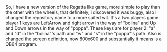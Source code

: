 So, i have a new version of the Regatta like game, more simple to play than the other with the wheels, that definitely, i discovered it was buggy, also i changed the repository name to a more suited wit. It's a two players game: player 1 keys are LeftArrow and right arrow in the way of "bolina" and Up and Down arrows in the way of "poppa". These keys are for player 2: "a" and "d" in the "bolina"'s path and "w" and "s" in the "poppa"'s path. Also is changed the screen definition, now 800x600 and substantially it means is a QB64 program.
